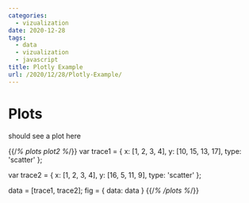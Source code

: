 ```yaml
---
categories:
  - vizualization
date: 2020-12-28
tags:
  - data
  - vizualization
  - javascript
title: Plotly Example 
url: /2020/12/28/Plotly-Example/
---
```


# Plots

should see a plot here

{{/*% plots plot2 %*/}}
var trace1 = {
  x: [1, 2, 3, 4],
  y: [10, 15, 13, 17],
  type: 'scatter'
};

var trace2 = {
  x: [1, 2, 3, 4],
  y: [16, 5, 11, 9],
  type: 'scatter'
};

data = [trace1, trace2];
fig = {
  data: data
}
{{/*% /plots %*/}}